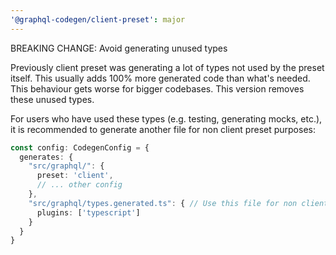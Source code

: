 ```yaml
---
'@graphql-codegen/client-preset': major
---
```


BREAKING CHANGE: Avoid generating unused types

Previously client preset was generating a lot of types not used by the preset itself. This usually adds 100% more generated code than what's needed. This behaviour gets worse for bigger codebases. This version removes these unused types.

For users who have used these types (e.g. testing, generating mocks, etc.), it is recommended to generate another file for non client preset purposes:

```ts
const config: CodegenConfig = {
  generates: {
    "src/graphql/": {
      preset: 'client',
      // ... other config
    },
    "src/graphql/types.generated.ts": { // Use this file for non client preset purposes
      plugins: ['typescript']
    }
  }
}
```
